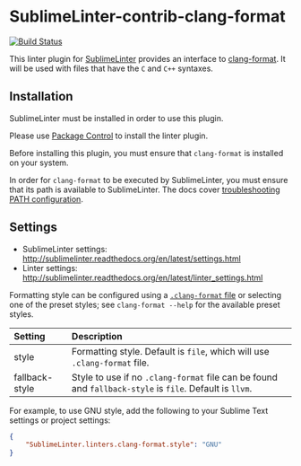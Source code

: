 # SublimeLinter-contrib-clang-format

[![Build Status](https://travis-ci.org/SublimeLinter/SublimeLinter-contrib-clang-format.svg?branch=master)](https://travis-ci.org/SublimeLinter/SublimeLinter-contrib-clang-format)

This linter plugin for [SublimeLinter](https://github.com/SublimeLinter/SublimeLinter) provides an interface to [clang-format](https://clang.llvm.org/docs/ClangFormat.html). It will be used with files that have the `C` and `C++` syntaxes.

## Installation

SublimeLinter must be installed in order to use this plugin. 

Please use [Package Control](https://packagecontrol.io) to install the linter plugin.

Before installing this plugin, you must ensure that `clang-format` is installed on your system.

In order for `clang-format` to be executed by SublimeLinter, you must ensure that its path is available to SublimeLinter. The docs cover [troubleshooting PATH configuration](http://sublimelinter.readthedocs.io/en/latest/troubleshooting.html#finding-a-linter-executable).

## Settings

- SublimeLinter settings: http://sublimelinter.readthedocs.org/en/latest/settings.html
- Linter settings: http://sublimelinter.readthedocs.org/en/latest/linter_settings.html

Formatting style can be configured using a [`.clang-format` file](https://clang.llvm.org/docs/ClangFormatStyleOptions.html) or selecting one of the preset styles; see `clang-format --help` for the available preset styles.

|Setting        |Description                                                                                             |
|:--------------|:-------------------------------------------------------------------------------------------------------|
|style          |Formatting style. Default is `file`, which will use `.clang-format` file.                               |
|fallback-style |Style to use if no `.clang-format` file can be found and `fallback-style` is `file`. Default is `llvm`. |

For example, to use GNU style, add the following to your Sublime Text settings or project settings:

```json
{
    "SublimeLinter.linters.clang-format.style": "GNU"
}
```
